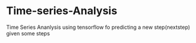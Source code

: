 # Time-series-Analysis
Time Series Ananlysis using tensorflow fo predicting a new step(nextstep) given some steps
